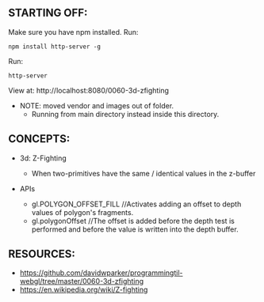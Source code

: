 ## STARTING OFF:

Make sure you have npm installed.
Run:
```
npm install http-server -g
```

Run:
```
http-server
```

View at: http://localhost:8080/0060-3d-zfighting

* NOTE: moved vendor and images out of folder.
  * Running from main directory instead inside this directory.

## CONCEPTS:

* 3d: Z-Fighting
  * When two-primitives have the same / identical values in the z-buffer

* APIs
  * gl.POLYGON_OFFSET_FILL //Activates adding an offset to depth values of polygon's fragments.
  * gl.polygonOffset //The offset is added before the depth test is performed and before the value is written into the depth buffer.

## RESOURCES:

* https://github.com/davidwparker/programmingtil-webgl/tree/master/0060-3d-zfighting
* https://en.wikipedia.org/wiki/Z-fighting

